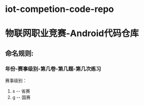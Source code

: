 # iot-competion-code-repo
# 物联网职业竞赛-Android代码仓库


## 命名规则:

### 年份-赛事级别-第几卷-第几题-第几次练习

赛事级别：
1. s -- 省赛
2. g -- 国赛

